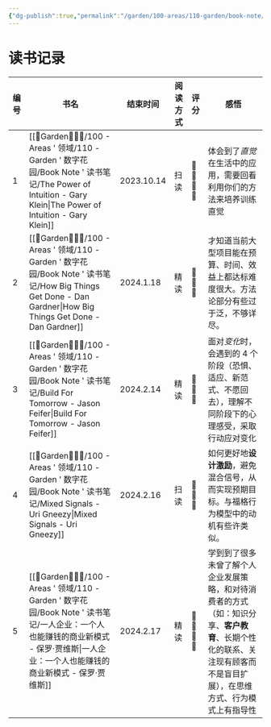 ```yaml
---
{"dg-publish":true,"permalink":"/garden/100-areas/110-garden/book-note/book-notes/","created":"2023-10-14T21:51:51.678+08:00","updated":"2024-02-25T12:56:42.825+08:00"}
---
```


# 读书记录
| **编号** | 书名                                        | 结束时间       | 阅读方式 | 评分       | 感悟                                                                                   |
| ------ | ----------------------------------------- | ---------- | ---- | -------- | ------------------------------------------------------------------------------------ |
| 1      | [[🏡Garden🧑🏻‍🌾/100 - Areas ' 领域/110 - Garden ' 数字花园/Book Note ' 读书笔记/The Power of Intuition - Gary Klein\|The Power of Intuition - Gary Klein]]   | 2023.10.14 | 扫读   | 🌟🌟🌟🌟 | 体会到了*直觉*在生活中的应用，需要回看利用你们的方法来培养训练直觉                                                   |
| 2      | [[🏡Garden🧑🏻‍🌾/100 - Areas ' 领域/110 - Garden ' 数字花园/Book Note ' 读书笔记/How Big Things Get Done - Dan Gardner\|How Big Things Get Done - Dan Gardner]] | 2024.1.18  | 精读   | 🌟🌟🌟   | 才知道当前大型项目能在预算、时间、效益上都达标难度很大。方法论部分有些过于泛，不够详尽。                                         |
| 3      | [[🏡Garden🧑🏻‍🌾/100 - Areas ' 领域/110 - Garden ' 数字花园/Book Note ' 读书笔记/Build For Tomorrow - Jason Feifer\|Build For Tomorrow - Jason Feifer]]     | 2024.2.14  | 精读   | 🌟🌟🌟   | 面对*变化*时，会遇到的 4 个阶段（恐惧、适应、新范式、不愿回去），理解不同阶段下的心理感受，采取行动应对变化                             |
| 4      | [[🏡Garden🧑🏻‍🌾/100 - Areas ' 领域/110 - Garden ' 数字花园/Book Note ' 读书笔记/Mixed Signals - Uri Gneezy\|Mixed Signals - Uri Gneezy]]            | 2024.2.16  | 扫读   | 🌟🌟🌟   | 如何更好地**设计激励**，避免混合信号，从而实现预期目标。与福格行为模型中的动机有些许类似。                                      |
| 5      | [[🏡Garden🧑🏻‍🌾/100 - Areas ' 领域/110 - Garden ' 数字花园/Book Note ' 读书笔记/一人企业：一个人也能赚钱的商业新模式 - 保罗·贾维斯\|一人企业：一个人也能赚钱的商业新模式 - 保罗·贾维斯]]           | 2024.2.17  | 精读   | 🌟🌟🌟🌟 | 学到到了很多未曾了解个人企业发展策略，和对待消费者的方式（如：知识分享、**客户教育**、长期个性化的联系、关注现有顾客而不是盲目扩展），在思维方式、行为模式上有指导性 |
